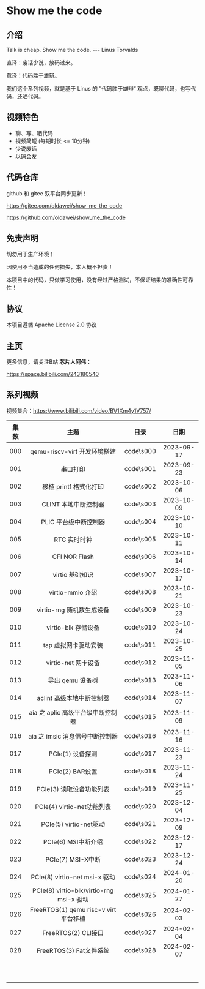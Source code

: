 # Show me the code

## 介绍

Talk is cheap. Show me the code. --- Linus Torvalds

直译：废话少说，放码过来。

意译：代码胜于雄辩。

我们这个系列视频，就是基于 Linus 的 ”代码胜于雄辩“ 观点，既聊代码，也写代码，还晒代码。



## 视频特色

- 聊、写、晒代码
- 视频简短  (每期时长 <= 10分钟)
- 少说废话 
- 以码会友



## 代码仓库

github 和 gitee 双平台同步更新！

https://gitee.com/oldawei/show_me_the_code

https://github.com/oldawei/show_me_the_code



## 免责声明

切勿用于生产环境！

因使用不当造成的任何损失，本人概不担责！

本项目中的代码，只做学习使用，没有经过严格测试，不保证结果的准确性可靠性！



## 协议

本项目遵循 Apache License 2.0 协议



## 主页

更多信息，请关注B站 **芯片人阿伟**：

https://space.bilibili.com/243180540



## 系列视频

视频集合：https://www.bilibili.com/video/BV1Xm4y1V757/

| 集数 |                   主题                   |   目录    |    日期    |
| :--: | :--------------------------------------: | :-------: | :--------: |
| 000  |       qemu-riscv-virt 开发环境搭建       | code\s000 | 2023-09-17 |
| 001  |                 串口打印                 | code\s001 | 2023-09-23 |
| 002  |          移植 printf 格式化打印          | code\s002 | 2023-10-06 |
| 003  |           CLINT 本地中断控制器           | code\s003 | 2023-10-09 |
| 004  |          PLIC 平台级中断控制器           | code\s004 | 2023-10-10 |
| 005  |               RTC 实时时钟               | code\s005 | 2023-10-11 |
| 006  |              CFI NOR Flash               | code\s006 | 2023-10-14 |
| 007  |             virtio 基础知识              | code\s007 | 2023-10-17 |
| 008  |             virtio-mmio 介绍             | code\s008 | 2023-10-21 |
| 009  |        virtio-rng 随机数生成设备         | code\s009 | 2023-10-23 |
| 010  |           virtio-blk 存储设备            | code\s010 | 2023-10-24 |
| 011  |           tap 虚拟网卡驱动安装           | code\s011 | 2023-10-25 |
| 012  |           virtio-net 网卡设备            | code\s012 | 2023-11-05 |
| 013  |             导出 qemu 设备树             | code\s013 | 2023-11-06 |
| 014  |        aclint 高级本地中断控制器         | code\s014 | 2023-11-07 |
| 015  |    aia 之 aplic 高级平台级中断控制器     | code\s015 | 2023-11-09 |
| 016  |     aia 之 imsic 消息信号中断控制器      | code\s016 | 2023-11-16 |
| 017  |             PCIe(1) 设备探测             | code\s017 | 2023-11-23 |
| 018  |             PCIe(2) BAR设置              | code\s018 | 2023-11-24 |
| 019  |         PCIe(3) 读取设备功能列表         | code\s019 | 2023-11-25 |
| 020  |        PCIe(4) virtio-net功能列表        | code\s020 | 2023-12-04 |
| 021  |          PCIe(5) virtio-net驱动          | code\s021 | 2023-12-09 |
| 022  |           PCIe(6) MSI中断介绍            | code\s022 | 2023-12-17 |
| 023  |            PCIe(7) MSI-X中断             | code\s023 | 2023-12-24 |
| 024  |      PCIe(8) virtio-net msi-x 驱动       | code\s024 | 2024-01-20 |
| 025  | PCIe(8) virtio-blk/virtio-rng msi-x 驱动 | code\s025 | 2024-01-27 |
| 026  |  FreeRTOS(1) qemu risc-v virt 平台移植   | code\s026 | 2024-02-03 |
| 027  |           FreeRTOS(2) CLI接口            | code\s027 | 2024-02-04 |
| 028  |         FreeRTOS(3) Fat文件系统          | code\s028 | 2024-02-07 |
|      |                                          |           |            |
|      |                                          |           |            |
|      |                                          |           |            |
|      |                                          |           |            |
|      |                                          |           |            |
|      |                                          |           |            |
|      |                                          |           |            |
|      |                                          |           |            |
|      |                                          |           |            |
|      |                                          |           |            |



